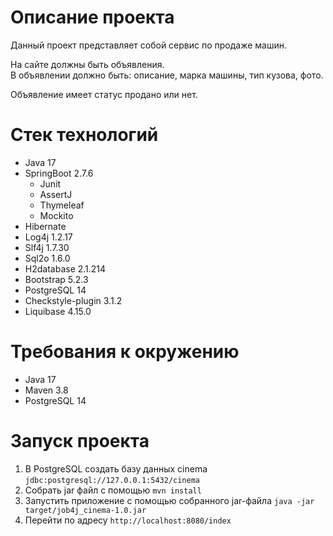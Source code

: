 # Описание проекта
Данный проект представляет собой сервис по продаже машин.


На сайте должны быть объявления.  
В объявлении должно быть: описание, марка машины, тип кузова, фото.

Объявление имеет статус продано или нет.
# Стек технологий
- Java 17
- SpringBoot 2.7.6
  - Junit
  - AssertJ
  - Thymeleaf
  - Mockito
- Hibernate
- Log4j 1.2.17
- Slf4j 1.7.30
- Sql2o 1.6.0
- H2database 2.1.214
- Bootstrap 5.2.3
- PostgreSQL 14
- Checkstyle-plugin 3.1.2
- Liquibase 4.15.0

# Требования к окружению
- Java 17
- Maven 3.8
- PostgreSQL 14
# Запуск проекта
1. В PostgreSQL создать базу данных cinema ```jdbc:postgresql://127.0.0.1:5432/cinema```
2. Собрать jar файл с помощью ```mvn install```
3. Запустить приложение с помощью собранного jar-файла ```java -jar target/job4j_cinema-1.0.jar```
4. Перейти по адресу ```http://localhost:8080/index```
